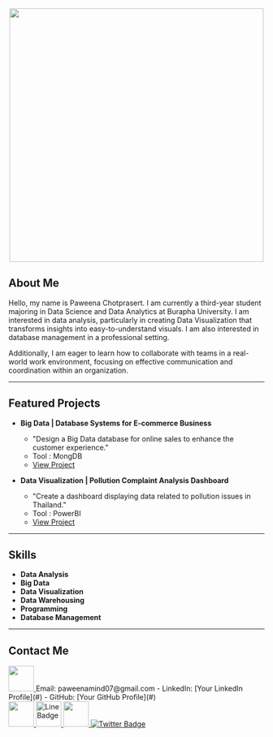<div id="header" align="center">
  <img src="https://www.iimtindia.net/Blog/wp-content/uploads/2021/06/Data-Science.jpg" width="500"/>
</div>

## About Me   
Hello, my name is Paweena Chotprasert. I am currently a third-year student majoring in Data Science and Data Analytics at Burapha University. I am interested in data analysis, particularly in creating Data Visualization that transforms insights into easy-to-understand visuals. I am also interested in database management in a professional setting.

Additionally, I am eager to learn how to collaborate with teams in a real-world work environment, focusing on effective communication and coordination within an organization.

---

## Featured Projects  
- **Big Data | Database Systems for E-commerce Business**  
  - "Design a Big Data database for online sales to enhance the customer experience."
  - Tool : MongDB
  - [View Project](#)  

- **Data Visualization | Pollution Complaint Analysis Dashboard**  
  - "Create a dashboard displaying data related to pollution issues in Thailand."
  - Tool : PowerBI
  - [View Project](#)

---

## Skills 
- **Data Analysis** 
- **Big Data** 
- **Data Visualization**
- **Data Warehousing** 
- **Programming** 
- **Database Management** 
---

## Contact Me  
<div id="header">
  <a href="your-youtube-URL">
    <img src="https://thumbs.dreamstime.com/b/icono-del-logotipo-de-correo-electr%C3%B3nico-gmail-hermoso-dise%C3%B1ado-meticulosamente-225149202.jpg" width="50"/>
</a>
Email: paweenamind07@gmail.com 
- LinkedIn: [Your LinkedIn Profile](#)  
- GitHub: [Your GitHub Profile](#) 
<div id="badges">
</a>
  <a href="your-youtube-URL">
    <img src="https://thumbs.dreamstime.com/b/icono-del-logotipo-de-correo-electr%C3%B3nico-gmail-hermoso-dise%C3%B1ado-meticulosamente-225149202.jpg" width="50"/>
</a>
 <a href="https://line.me/ti/p/6z896nrGSb">
    <img src="https://png.pngtree.com/png-clipart/20190515/original/pngtree-line-chat-icon-png-image_3584855.jpg" alt="Line Badge" width="50"/>
</a>
  <a href="your-youtube-URL">
    <img src="https://thumbs.dreamstime.com/b/icono-del-logotipo-de-correo-electr%C3%B3nico-gmail-hermoso-dise%C3%B1ado-meticulosamente-225149202.jpg" width="50"/>
  </a>
  <a href="your-twitter-URL">
    <img src="https://img.shields.io/badge/Twitter-blue?style=for-the-badge&logo=twitter&logoColor=white" alt="Twitter Badge"/>
  </a>
</div>

